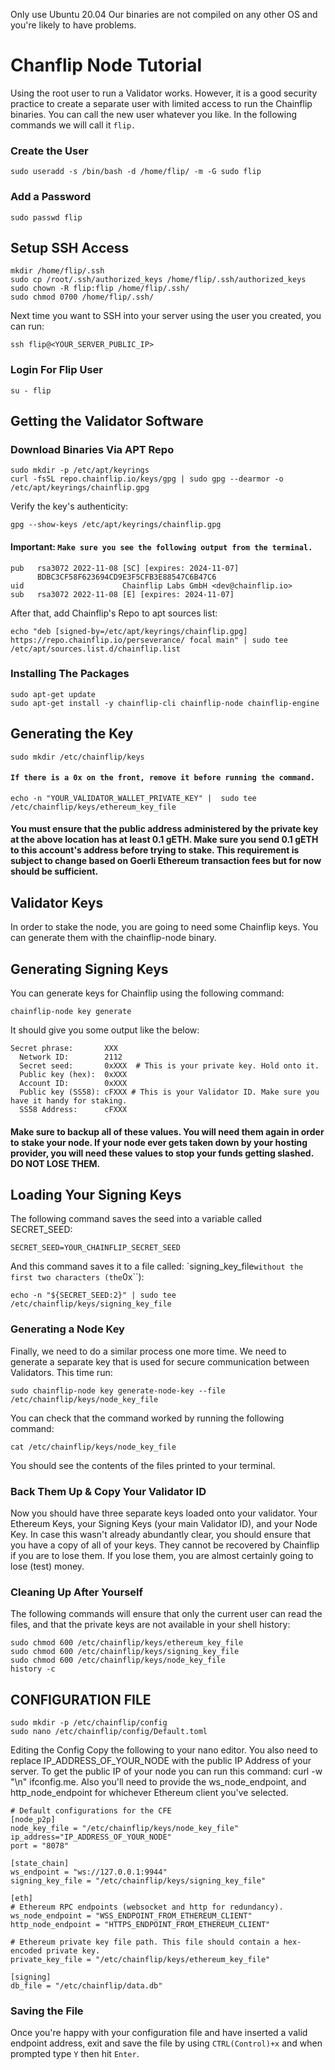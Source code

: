 Only use Ubuntu 20.04
Our binaries are not compiled on any other OS and you're likely to have problems.

# Chanflip Node Tutorial


Using the root user to run a Validator works. However, it is a good security practice to create a separate user with limited access to run the Chainflip binaries.
You can call the new user whatever you like. In the following commands we will call it ``flip.``


### Create the User
```
sudo useradd -s /bin/bash -d /home/flip/ -m -G sudo flip
```

### Add a Password
```
sudo passwd flip
```

## Setup SSH Access
```
mkdir /home/flip/.ssh
sudo cp /root/.ssh/authorized_keys /home/flip/.ssh/authorized_keys
sudo chown -R flip:flip /home/flip/.ssh/
sudo chmod 0700 /home/flip/.ssh/
```

Next time you want to SSH into your server using the user you created, you can run: 
```
ssh flip@<YOUR_SERVER_PUBLIC_IP>
```

### Login For Flip User
```
su - flip
```


## Getting the Validator Software

### Download Binaries Via APT Repo
```
sudo mkdir -p /etc/apt/keyrings
curl -fsSL repo.chainflip.io/keys/gpg | sudo gpg --dearmor -o /etc/apt/keyrings/chainflip.gpg
```

Verify the key's authenticity:
```
gpg --show-keys /etc/apt/keyrings/chainflip.gpg
```
#### Important: ``Make sure you see the following output from the terminal.``
```
pub   rsa3072 2022-11-08 [SC] [expires: 2024-11-07]
      BDBC3CF58F623694CD9E3F5CFB3E88547C6B47C6
uid                      Chainflip Labs GmbH <dev@chainflip.io>
sub   rsa3072 2022-11-08 [E] [expires: 2024-11-07]
```
After that, add Chainflip's Repo to apt sources list:
```
echo "deb [signed-by=/etc/apt/keyrings/chainflip.gpg] https://repo.chainflip.io/perseverance/ focal main" | sudo tee /etc/apt/sources.list.d/chainflip.list
```


### Installing The Packages
```
sudo apt-get update
sudo apt-get install -y chainflip-cli chainflip-node chainflip-engine
```


## Generating the Key
```
sudo mkdir /etc/chainflip/keys
```

#### ``If there is a 0x on the front, remove it before running the command.``
```
echo -n "YOUR_VALIDATOR_WALLET_PRIVATE_KEY" |  sudo tee /etc/chainflip/keys/ethereum_key_file
```
#### You must ensure that the public address administered by the private key at the above location has at least 0.1 gETH. Make sure you send 0.1 gETH to this account's address before trying to stake. This requirement is subject to change based on Goerli Ethereum transaction fees but for now should be sufficient.


## Validator Keys
In order to stake the node, you are going to need some Chainflip keys. You can generate them with the chainflip-node binary.

## Generating Signing Keys
You can generate keys for Chainflip using the following command:
```
chainflip-node key generate
```

It should give you some output like the below:
```
Secret phrase:       XXX
  Network ID:        2112
  Secret seed:       0xXXX  # This is your private key. Hold onto it.
  Public key (hex):  0xXXX
  Account ID:        0xXXX 
  Public key (SS58): cFXXX # This is your Validator ID. Make sure you have it handy for staking.
  SS58 Address:      cFXXX
```

#### Make sure to backup all of these values. You will need them again in order to stake your node. If your node ever gets taken down by your hosting provider, you will need these values to stop your funds getting slashed. DO NOT LOSE THEM.


## Loading Your Signing Keys
The following command saves the seed into a variable called SECRET_SEED:
```
SECRET_SEED=YOUR_CHAINFLIP_SECRET_SEED
```

And this command saves it to a file called: `signing_key_file`` without the first two characters (the ``0x``):
```
echo -n "${SECRET_SEED:2}" | sudo tee /etc/chainflip/keys/signing_key_file
```

### Generating a Node Key
Finally, we need to do a similar process one more time. We need to generate a separate key that is used for secure communication between Validators. This time run:
```
sudo chainflip-node key generate-node-key --file /etc/chainflip/keys/node_key_file
```

You can check that the command worked by running the following command:
```
cat /etc/chainflip/keys/node_key_file
```

You should see the contents of the files printed to your terminal.


### Back Them Up & Copy Your Validator ID
Now you should have three separate keys loaded onto your validator. Your Ethereum Keys, your Signing Keys (your main Validator ID), and your Node Key. In case this wasn't already abundantly clear, you should ensure that you have a copy of all of your keys. They cannot be recovered by Chainflip if you are to lose them. If you lose them, you are almost certainly going to lose (test) money.
### Cleaning Up After Yourself
The following commands will ensure that only the current user can read the files, and that the private keys are not available in your shell history:
```
sudo chmod 600 /etc/chainflip/keys/ethereum_key_file
sudo chmod 600 /etc/chainflip/keys/signing_key_file
sudo chmod 600 /etc/chainflip/keys/node_key_file
history -c
```


## CONFIGURATION FILE

```
sudo mkdir -p /etc/chainflip/config
sudo nano /etc/chainflip/config/Default.toml
```

Editing the Config
Copy the following to your nano editor. You also need to replace IP_ADDRESS_OF_YOUR_NODE with the public IP Address of your server. To get the public IP of your node you can run this command: curl -w "\n" ifconfig.me. Also you'll need to provide the ws_node_endpoint, and http_node_endpoint for whichever Ethereum client you've selected.
```
# Default configurations for the CFE
[node_p2p]
node_key_file = "/etc/chainflip/keys/node_key_file"
ip_address="IP_ADDRESS_OF_YOUR_NODE"
port = "8078"

[state_chain]
ws_endpoint = "ws://127.0.0.1:9944"
signing_key_file = "/etc/chainflip/keys/signing_key_file"

[eth]
# Ethereum RPC endpoints (websocket and http for redundancy).
ws_node_endpoint = "WSS_ENDPOINT_FROM_ETHEREUM_CLIENT"
http_node_endpoint = "HTTPS_ENDPOINT_FROM_ETHEREUM_CLIENT"

# Ethereum private key file path. This file should contain a hex-encoded private key.
private_key_file = "/etc/chainflip/keys/ethereum_key_file"

[signing]
db_file = "/etc/chainflip/data.db"
```

### Saving the File
Once you're happy with your configuration file and have inserted a valid endpoint address, exit and save the file by using ``CTRL(Control)+x`` and when prompted type ``Y`` then hit ``Enter``.

